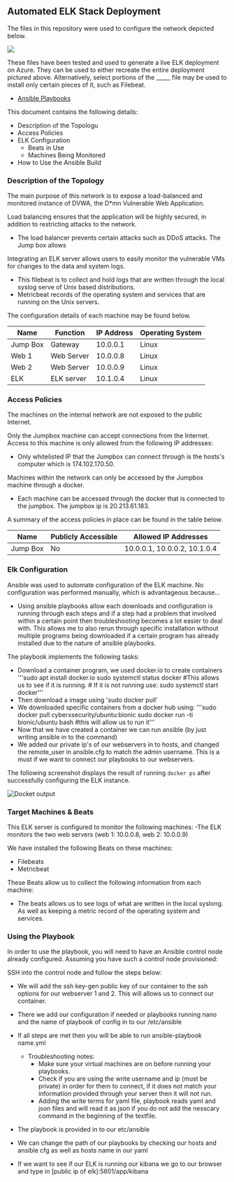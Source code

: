 ## Automated ELK Stack Deployment

The files in this repository were used to configure the network depicted below.

![](https://cdn.discordapp.com/attachments/792243138890694660/973243891358785556/unknown.png)

These files have been tested and used to generate a live ELK deployment on Azure. They can be used to either recreate the entire deployment pictured above. Alternatively, select portions of the _____ file may be used to install only certain pieces of it, such as Filebeat.

  - [Ansible Playbooks](https://github.com/Ruykii/MSUBootcamp2022/tree/main/Ansible)

This document contains the following details:
- Description of the Topologu
- Access Policies
- ELK Configuration
  - Beats in Use
  - Machines Being Monitored
- How to Use the Ansible Build


### Description of the Topology

The main purpose of this network is to expose a load-balanced and monitored instance of DVWA, the D*mn Vulnerable Web Application.

Load balancing ensures that the application will be highly secured, in addition to restricting attacks to the network.
- The load balancer prevents certain attacks such as DDoS attacks. The Jump box allows 

Integrating an ELK server allows users to easily monitor the vulnerable VMs for changes to the data and system logs.
-  This filebeat is to collect and hold logs that are written through the local syslog serve of Unix based distributions. 
-  Metricbeat records of the operating system and services that are running on the Unix servers. 

The configuration details of each machine may be found below.

| Name     | Function | IP Address | Operating System |
|----------|------------|----------|------------------|
| Jump Box | Gateway    | 10.0.0.1 | Linux            |
| Web 1    | Web Server | 10.0.0.8 | Linux            |
| Web 2    | Web Server | 10.0.0.9 | Linux            |
| ELK      | ELK server | 10.1.0.4 | Linux            |

### Access Policies

The machines on the internal network are not exposed to the public Internet. 

Only the Jumpbox machine can accept connections from the Internet. Access to this machine is only allowed from the following IP addresses:
- Only whitelisted IP that the Jumpbox can connect through is the hosts's computer which is 174.102.170.50.

Machines within the network can only be accessed by the Jumpbox machine through a docker.
- Each machine can be accessed through the docker that is connected to the jumpbox. The jumpbox ip is 20.213.61.183. 

A summary of the access policies in place can be found in the table below.

| Name     | Publicly Accessible | Allowed IP Addresses |
|----------|---------------------|----------------------|
| Jump Box | No                 | 10.0.0.1, 10.0.0.2, 10.1.0.4 |


### Elk Configuration

Ansible was used to automate configuration of the ELK machine. No configuration was performed manually, which is advantageous because...
- Using ansible playbooks allow each downloads and configuration is running through each steps and if a step had a problem that involved within a certain point then troubleshooting becomes a lot easier to deal with. This allows me to also rerun through specific installation without multiple programs being downloaded if a certain program has already installed due to the nature of ansible playbooks.  

The playbook implements the following tasks:
- Download a container program, we used docker.io to create containers 
  '''sudo apt install docker.io
    sudo systemctl status docker #This allows us to see if it is running.
        # If it is not running use: sudo systemctl start docker'''
- Then download a image using 'sudo docker pull'
- We downloaded specific containers from a docker hub using: 
  '''sudo docker pull cyberxsecurity/ubuntu:bionic
      sudo docker run -ti bionic/ubuntu bash #this will allow us to run it'''
- Now that we have created a container we can run ansible (by just writing ansible in to the command)
- We added our private ip's of our webservers in to hosts, and changed the remote_user in ansible.cfg to match the admin username. This is a must if we want to connect our      playbooks to our webservers. 



The following screenshot displays the result of running `docker ps` after successfully configuring the ELK instance.

![Docket output](https://cdn.discordapp.com/attachments/792243138890694660/973275317420564510/unknown.png)

### Target Machines & Beats
This ELK server is configured to monitor the following machines:
-The ELK monitors the two web servers (web 1: 10.0.0.8, web 2: 10.0.0.9)

We have installed the following Beats on these machines:
- Filebeats
- Metricbeat

These Beats allow us to collect the following information from each machine:
- The beats allows us to see logs of what are written in the local syslong. As well as keeping a metric record of the operating system and services. 

### Using the Playbook
In order to use the playbook, you will need to have an Ansible control node already configured. Assuming you have such a control node provisioned: 

SSH into the control node and follow the steps below:
- We will add the ssh key-gen public key of our container to the ssh options for our webserver 1 and 2. This will allows us to connect our container. 
- There we add our configuration if needed or playbooks running nano and the name of playbook of config in to our /etc/ansible
- If all steps are met then you will be able to run ansible-playbook name.yml

    - Troubleshooting notes: 
      - Make sure your virtual machines are on before running your playbooks. 
      - Check if you are using the write username and ip (must be private) in order for them to connect, if it does not match your information provided through your server then it will not run.
      - Adding the write terms for yaml file, playbook reads yaml and json files and will read it as json if you do not add the nesscary command in the beginning of the textfile.


- The playbook is provided in to our etc/ansible
- We can change the path of our playbooks by checking our hosts and ansible cfg as well as hosts name in our yaml
- If we want to see if our ELK is running our kibana we go to our browser and type in [public ip of elk]:5601/app/kibana
